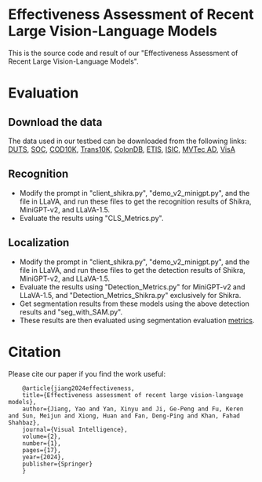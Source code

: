# Effectiveness Assessment of Recent Large Vision-Language Models

This is the source code and result of our "Effectiveness Assessment of Recent Large Vision-Language Models".

# Evaluation

## Download the data
The data used in our testbed can be downloaded from the following links: [DUTS](http://saliencydetection.net/duts/), [SOC](http://dpfan.net/SOCBenchmark/), [COD10K](https://dengpingfan.github.io/pages/COD.html), [Trans10K](https://xieenze.github.io/projects/TransLAB/TransLAB.html), [ColonDB](http://vi.cvc.uab.es/colon-qa/cvccolondb/), [ETIS](https://www.kaggle.com/datasets/nguyenvoquocduong/etis-laribpolypdb), [ISIC](https://challenge.isic-archive.com/data/), [MVTec AD](https://www.mvtec.com/company/research/datasets/mvtec-ad), [VisA](https://paperswithcode.com/dataset/visa)



## Recognition
* Modify the prompt in "client_shikra.py", "demo_v2_minigpt.py", and the file in LLaVA, and run these files to get the recognition results of Shikra, MiniGPT-v2, and LLaVA-1.5.
* Evaluate the results using "CLS_Metrics.py".


## Localization
* Modify the prompt in "client_shikra.py", "demo_v2_minigpt.py", and the file in LLaVA, and run these files to get the detection results of Shikra, MiniGPT-v2, and LLaVA-1.5.
* Evaluate the results using "Detection_Metrics.py" for MiniGPT-v2 and LLaVA-1.5, and "Detection_Metrics_Shikra.py" exclusively for Shikra.
* Get segmentation results from these models using the above detection results and "seg_with_SAM.py".
* These results are then evaluated using segmentation evaluation [metrics](https://github.com/ArcherFMY/sal_eval_toolbox).

# Citation
Please cite our paper if you find the work useful: 

        @article{jiang2024effectiveness,
        title={Effectiveness assessment of recent large vision-language models},
        author={Jiang, Yao and Yan, Xinyu and Ji, Ge-Peng and Fu, Keren and Sun, Meijun and Xiong, Huan and Fan, Deng-Ping and Khan, Fahad Shahbaz},
        journal={Visual Intelligence},
        volume={2},
        number={1},
        pages={17},
        year={2024},
        publisher={Springer}
        }

